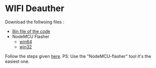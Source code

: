 # WIFI Deauther

Download the follwoing files : 
- [Bin file of the code](https://github.com/spacehuhn/esp8266_deauther/releases/download/v2.1.0/deauther_2.1.0_4mb.bin)
- NodeMCU Flasher
  - [win64](https://github.com/nodemcu/nodemcu-flasher/blob/master/Win64/Release/ESP8266Flasher.exe)
  - [win32](https://github.com/nodemcu/nodemcu-flasher/blob/master/Win32/Release/ESP8266Flasher.exe)
  
Follow the steps given [here](https://github.com/spacehuhn/esp8266_deauther/wiki/Installation). PS: Use the "NodeMCU-flasher" tool it's the easiest one.
